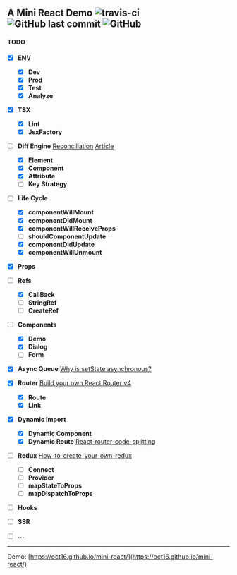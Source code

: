 ## A Mini React Demo ![travis-ci](https://travis-ci.org/oct16/mini-react-example.svg?branch=tw) ![GitHub last commit](https://img.shields.io/github/last-commit/oct16/mini-react-example) ![GitHub](https://img.shields.io/github/license/oct16/mini-react-example) 

#### TODO

- [x] **ENV**
    - [x] **Dev**
    - [x] **Prod**
    - [x] **Test**
    - [x] **Analyze**
- [x] **TSX**
    - [x] **Lint**
    - [x] **JsxFactory**
- [ ] **Diff Engine** [Reconciliation](https://reactjs.org/docs/reconciliation.html) [Article](https://github.com/hujiulong/blog/issues/4)
    - [x] **Element**
    - [x] **Component**
    - [x] **Attribute**
    - [ ] **Key Strategy**
- [ ] **Life Cycle**
    - [x] **componentWillMount**
    - [x] **componentDidMount**
    - [x] **componentWillReceiveProps**
    - [ ] **shouldComponentUpdate**
    - [x] **componentDidUpdate**
    - [x] **componentWillUnmount**
- [x] **Props**
- [ ] **Refs**
    - [x] **CallBack**
    - [ ] **StringRef**
    - [ ] **CreateRef**
- [ ] **Components**
    - [x] **Demo**
    - [x] **Dialog**
    - [ ] **Form**
- [x] **Async Queue** [Why is setState asynchronous?](https://github.com/facebook/react/issues/11527)
- [x] **Router** [Build your own React Router v4](https://tylermcginnis.com/build-your-own-react-router-v4/)
    - [x] **Route**
    - [x] **Link**
- [x] **Dynamic Import** 
    - [x] **Dynamic Component**
    - [x] **Dynamic Route** [React-router-code-splitting](https://tylermcginnis.com/react-router-code-splitting/)
- [ ] **Redux** [How-to-create-your-own-redux](https://medium.com/@patrykandrzejewski/how-to-create-your-own-redux-9f89a80875e5)
     - [ ] **Connect**
     - [ ] **Provider**
     - [ ] **mapStateToProps**
     - [ ] **mapDispatchToProps**
- [ ] **Hooks**
- [ ] **SSR**
- [ ] **...**


---
Demo: [https://oct16.github.io/mini-react/](https://oct16.github.io/mini-react/)
